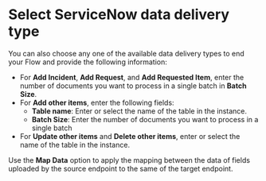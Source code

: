 # Select ServiceNow data delivery type

You can also choose any one of the available data delivery types to end your Flow and provide the following information:

* For **Add Incident**, **Add Request**, and **Add Requested Item**, enter the number of documents you want to process in a single batch in **Batch Size**.
* For **Add other items**, enter the following fields:
  * **Table name**: Enter or select the name of the table in the instance.
  * **Batch Size**: Enter the number of documents you want to process in a single batch
* For **Update other items** and **Delete other items**, enter or select the name of the table in the instance.

Use the **Map Data** option to apply the mapping between the data of fields uploaded by the source endpoint to the same of the target endpoint.
